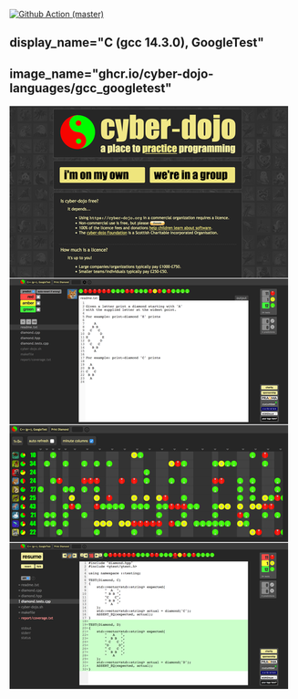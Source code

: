 [![Github Action (master)](https://github.com/cyber-dojo-languages/gcc-googletest/actions/workflows/main.yml/badge.svg)](https://github.com/cyber-dojo-languages/gcc-googletest/actions)

## display_name="C (gcc 14.3.0), GoogleTest"
## image_name="ghcr.io/cyber-dojo-languages/gcc_googletest"

![cyber-dojo.org home page](https://github.com/cyber-dojo/cyber-dojo/blob/master/shared/home_page_snapshot.png)